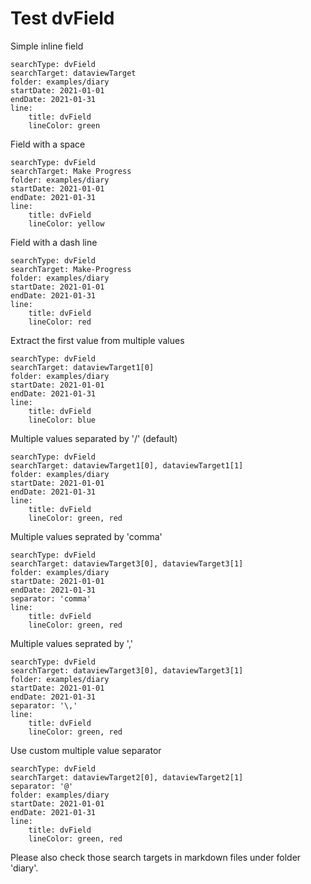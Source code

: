 # Test dvField

Simple inline field
``` tracker
searchType: dvField
searchTarget: dataviewTarget
folder: examples/diary
startDate: 2021-01-01
endDate: 2021-01-31
line:
    title: dvField
    lineColor: green
```

Field with a space
``` tracker
searchType: dvField
searchTarget: Make Progress
folder: examples/diary
startDate: 2021-01-01
endDate: 2021-01-31
line:
    title: dvField
    lineColor: yellow
```

Field with a dash line
``` tracker
searchType: dvField
searchTarget: Make-Progress
folder: examples/diary
startDate: 2021-01-01
endDate: 2021-01-31
line:
    title: dvField
    lineColor: red
```

Extract the first value from multiple values
``` tracker
searchType: dvField
searchTarget: dataviewTarget1[0]
folder: examples/diary
startDate: 2021-01-01
endDate: 2021-01-31
line:
    title: dvField
    lineColor: blue
```

Multiple values separated by '/' (default)
``` tracker
searchType: dvField
searchTarget: dataviewTarget1[0], dataviewTarget1[1]
folder: examples/diary
startDate: 2021-01-01
endDate: 2021-01-31
line:
    title: dvField
    lineColor: green, red
```

Multiple values seprated by 'comma'
``` tracker
searchType: dvField
searchTarget: dataviewTarget3[0], dataviewTarget3[1]
folder: examples/diary
startDate: 2021-01-01
endDate: 2021-01-31
separator: 'comma'
line:
    title: dvField
    lineColor: green, red
```

Multiple values seprated by '\,'
``` tracker
searchType: dvField
searchTarget: dataviewTarget3[0], dataviewTarget3[1]
folder: examples/diary
startDate: 2021-01-01
endDate: 2021-01-31
separator: '\,'
line:
    title: dvField
    lineColor: green, red
```

Use custom multiple value separator
``` tracker
searchType: dvField
searchTarget: dataviewTarget2[0], dataviewTarget2[1]
separator: '@'
folder: examples/diary
startDate: 2021-01-01
endDate: 2021-01-31
line:
    title: dvField
    lineColor: green, red
```

Please also check those search targets in markdown files under folder 'diary'.